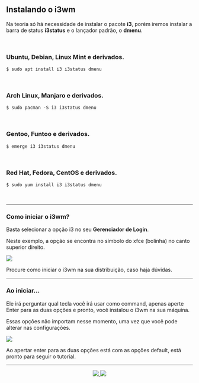 <h2>Instalando o i3wm</h2>

<p>Na teoria só há necessidade de instalar o pacote <b>i3</b>, porém iremos instalar a barra de status <b>i3status</b> e o lançador padrão, o <b>dmenu</b>.</p>

<br>

<h3>Ubuntu, Debian, Linux Mint e derivados.</h3>


```shell
$ sudo apt install i3 i3status dmenu
```

<br>

<h3>Arch Linux, Manjaro e derivados.</h3>


```shell
$ sudo pacman -S i3 i3status dmenu
```

<br>

<h3>Gentoo, Funtoo e derivados.</h3>


```shell
$ emerge i3 i3status dmenu
```

<br>

<h3>Red Hat, Fedora, CentOS e derivados.</h3>


```shell
$ sudo yum install i3 i3status dmenu
```

<br>

<hr>

<h3>Como iniciar o i3wm?</h3>

<p>Basta selecionar a opção i3 no seu <b>Gerenciador de Login</b>.</p>
<p>Neste exemplo, a opção se encontra no símbolo do xfce (bolinha) no canto superior direito.</p>
<img src="https://user-images.githubusercontent.com/41551840/82126931-5f63a880-9786-11ea-8921-455b01555503.png">
<p>Procure como iniciar o i3wm na sua distribuição, caso haja dúvidas.</p>

<hr>

<h3>Ao iniciar...</h3>

<p>Ele irá perguntar qual tecla você irá usar como command, apenas aperte Enter para as duas opções e pronto, você instalou o i3wm na sua máquina. </p>
<p>Essas opções não importam nesse momento, uma vez que você pode alterar nas configurações.</p>

<img src="https://user-images.githubusercontent.com/41551840/82126967-b0739c80-9786-11ea-9047-0ca9b702659a.png">

<p>Ao apertar enter para as duas opções está com as opções default, está pronto para seguir o tutorial.</p>

<hr>

<p align="center">
	<a href="1.1-O_que_e_e_porque_usar.md">
	  <img src="https://img.shields.io/badge/voltar-red?&style=for-the-badge"/>
	</a>
	<a href="1.3-Comandos_sobrevivencia.md">
	  <img src="https://img.shields.io/badge/próximo-blue?&style=for-the-badge"/>
	</a>
</p>